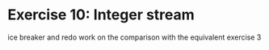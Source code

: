 # Exercise 10: Integer stream

ice breaker and redo work on the comparison with the equivalent exercise 3
